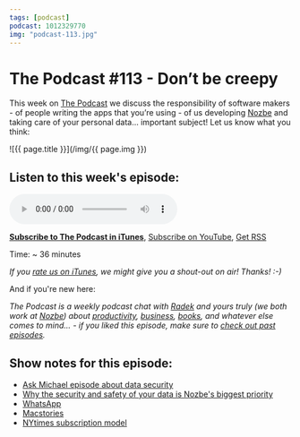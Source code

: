 ```yaml
---
tags: [podcast]
podcast: 1012329770
img: "podcast-113.jpg"
---
```


# The Podcast #113 - Don’t be creepy

This week on [The Podcast][p] we discuss the responsibility of software makers - of people writing the apps that you’re using - of us developing [Nozbe][n] and taking care of your personal data... important subject! Let us know what you think:

<!--More-->

![{{ page.title }}](/img/{{ page.img }})

## Listen to this week's episode:

<audio controls>
<source src="https://files.nozbe.com/podcast/113.mp3" type="audio/mpeg">
</audio>

**[Subscribe to The Podcast in iTunes][i]**, [Subscribe on YouTube][y], [Get RSS][rss]

Time: ~ 36 minutes

*If you [rate us on iTunes][i], we might give you a shout-out on air! Thanks! :-)*

And if you're new here:

*The Podcast is a weekly podcast chat with [Radek][r] and yours truly (we both work at [Nozbe][n]) about [productivity](/productivity), [business](/business), [books](/books), and whatever else comes to mind… - if you liked this episode, make sure to [check out past episodes](/podcast).*

## Show notes for this episode:

  * [Ask Michael episode about data security](https://nozbe.com/blog/ask-michael-9/)
  * [Why the security and safety of your data is Nozbe's biggest priority](https://nozbe.com/blog/safety/)
  * [WhatsApp](https://www.whatsapp.com/)
  * [Macstories](https://www.macstories.net/)
  * [NYtimes subscription model](https://www.nytimes.com/subscription/inyt/lp87JWF.html)

[y]: https://michael.gratis/thepodcastyt
[rss]: https://thepodcast.fm/episodes?format=RSS
[e]: /podcast-113

[p]: /podcast
[n]: https://nozbe.com/?a=mike
[r]: https://michael.gratis/radex
[i]: https://michael.gratis/thepodcast
[o]: https://michael.gratis/ipadonly

